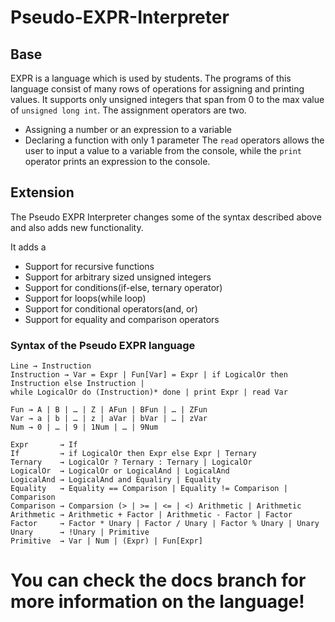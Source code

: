 # Pseudo-EXPR-Interpreter

## Base
EXPR is a language which is used by students.
The programs of this language consist of many rows
of operations for assigning and printing values.
It supports only unsigned integers that span from 0
to the max value of `unsigned long int`.
The assignment operators are two.
 - Assigning a number or an expression to a variable
 - Declaring a function with only 1 parameter
The `read` operators allows the user to input a value to
a variable from the console, while the `print` operator
prints an expression to the console.

## Extension
The Pseudo EXPR Interpreter changes some of the syntax
described above and also adds new functionality.

It adds a
 - Support for recursive functions
 - Support for arbitrary sized unsigned integers
 - Support for conditions(if-else, ternary operator)
 - Support for loops(while loop)
 - Support for conditional operators(and, or)
 - Support for equality and comparison operators

### Syntax of the Pseudo EXPR language

```
Line → Instruction
Instruction → Var = Expr | Fun[Var] = Expr | if LogicalOr then Instruction else Instruction |
while LogicalOr do (Instruction)* done | print Expr | read Var

Fun → A | B | … | Z | AFun | BFun | … | ZFun
Var → a | b | … | z | aVar | bVar | … | zVar
Num → 0 | … | 9 | 1Num | … | 9Num

Expr       → If
If         → if LogicalOr then Expr else Expr | Ternary
Ternary    → LogicalOr ? Ternary : Ternary | LogicalOr
LogicalOr  → LogicalOr or LogicalAnd | LogicalAnd
LogicalAnd → LogicalAnd and Equaliry | Equality
Equality   → Equality == Comparison | Equality != Comparison | Comparison
Comparison → Comparsion (> | >= | <= | <) Arithmetic | Arithmetic  
Arithmetic → Arithmetic + Factor | Arithmetic - Factor | Factor
Factor     → Factor * Unary | Factor / Unary | Factor % Unary | Unary
Unary      → !Unary | Primitive
Primitive  → Var | Num | (Expr) | Fun[Expr]
```

# You can check the docs branch for more information on the language!
